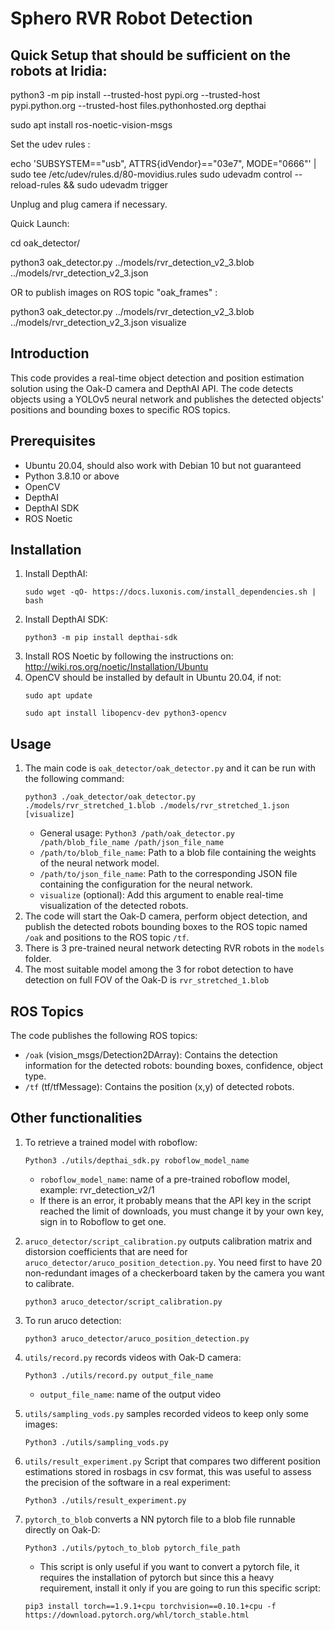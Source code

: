 # Sphero RVR Robot Detection

## Quick Setup that should be sufficient on the robots at Iridia:

python3 -m pip install --trusted-host pypi.org --trusted-host pypi.python.org --trusted-host files.pythonhosted.org depthai

sudo apt install ros-noetic-vision-msgs

Set the udev rules : 

echo 'SUBSYSTEM=="usb", ATTRS{idVendor}=="03e7", MODE="0666"' | sudo tee /etc/udev/rules.d/80-movidius.rules
sudo udevadm control --reload-rules && sudo udevadm trigger

Unplug and plug camera if necessary.

Quick Launch:

cd oak_detector/

python3 oak_detector.py ../models/rvr_detection_v2_3.blob ../models/rvr_detection_v2_3.json

OR to publish images on ROS topic "oak_frames" :

python3 oak_detector.py ../models/rvr_detection_v2_3.blob ../models/rvr_detection_v2_3.json visualize 

## Introduction
This code provides a real-time object detection and position estimation solution using the Oak-D camera and DepthAI API. The code detects objects using a YOLOv5 neural network and publishes the detected objects' positions and bounding boxes to specific ROS topics.

## Prerequisites
- Ubuntu 20.04, should also work with Debian 10 but not guaranteed
- Python 3.8.10 or above
- OpenCV
- DepthAI
- DepthAI SDK
- ROS Noetic

## Installation
1. Install DepthAI:
   ```
   sudo wget -qO- https://docs.luxonis.com/install_dependencies.sh | bash
   ```
2. Install DepthAI SDK:
   ```
   python3 -m pip install depthai-sdk
   ```
3. Install ROS Noetic by following the instructions on:
   http://wiki.ros.org/noetic/Installation/Ubuntu
4. OpenCV should be installed by default in Ubuntu 20.04, if not:
   ```
   sudo apt update
   ```
   ```
   sudo apt install libopencv-dev python3-opencv
   ```
## Usage
1. The main code is `oak_detector/oak_detector.py` and it can be run with the following command:
    ```
    python3 ./oak_detector/oak_detector.py ./models/rvr_stretched_1.blob ./models/rvr_stretched_1.json [visualize]
    ```
    - General usage: `Python3 /path/oak_detector.py /path/blob_file_name /path/json_file_name`
    - `/path/to/blob_file_name`: Path to a blob file containing the weights of the neural network model.
    - `/path/to/json_file_name`: Path to the corresponding JSON file containing the configuration for the neural network.
    - `visualize` (optional): Add this argument to enable real-time visualization of the detected robots.
2. The code will start the Oak-D camera, perform object detection, and publish the detected robots bounding boxes to the ROS topic named `/oak` and positions to the ROS topic `/tf`.
3. There is 3 pre-trained neural network detecting RVR robots in the `models` folder.
4. The most suitable model among the 3 for robot detection to have detection on full FOV of the Oak-D is `rvr_stretched_1.blob`
## ROS Topics
The code publishes the following ROS topics:
- `/oak` (vision_msgs/Detection2DArray): Contains the detection information for the detected robots: bounding boxes, confidence, object type.
- `/tf`  (tf/tfMessage): Contains the position (x,y) of detected robots.

## Other functionalities

1. To retrieve a trained model with roboflow:
   ```
   Python3 ./utils/depthai_sdk.py roboflow_model_name
   ```
   - `roboflow_model_name`: name of a pre-trained roboflow model, example: rvr_detection_v2/1
   - If there is an error, it probably means that the API key in the script reached the limit of downloads, you must change it by your own key, sign in to Roboflow to get one.

2. `aruco_detector/script_calibration.py` outputs calibration matrix and distorsion coefficients that are need for `aruco_detector/aruco_position_detection.py`. You need first to have 20 non-redundant images of a checkerboard taken by the camera you want to calibrate.
   ```
   python3 aruco_detector/script_calibration.py
   ```
3. To run aruco detection:
   ```
   python3 aruco_detector/aruco_position_detection.py
   ```
4. `utils/record.py` records videos with Oak-D camera:
   ```
   Python3 ./utils/record.py output_file_name
   ```
   - `output_file_name`: name of the output video
5. `utils/sampling_vods.py` samples recorded videos to keep only some images:
   ```
   Python3 ./utils/sampling_vods.py
   ```
6. `utils/result_experiment.py` Script that compares two different position estimations stored in rosbags in csv format, this was useful to assess the precision of the software in a real experiment:
   ```
   Python3 ./utils/result_experiment.py
   ```
7. `pytorch_to_blob` converts a NN pytorch file to a blob file runnable directly on Oak-D:
   ```
   Python3 ./utils/pytoch_to_blob pytorch_file_path
   ```
   - This script is only useful if you want to convert a pytorch file, it requires the installation of pytorch but since this a heavy requirement, install it only if you are going to run this specific script:
   ```
   pip3 install torch==1.9.1+cpu torchvision==0.10.1+cpu -f https://download.pytorch.org/whl/torch_stable.html
   ```
   
